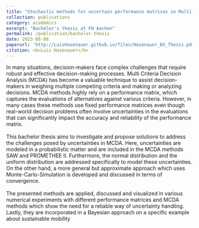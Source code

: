 ```yaml
---
title: "Stochastic methods for uncertain performance matrices in Multi-Criteria Decision Analysis with an application to the transition process towards sustainable mobility"
collection: publications
category: academics
excerpt: "Bachelor's thesis at FH Aachen"
permalink: /publication/bachelor-thesis
date: 2023-08-08
paperurl: 'http://LuisHasenauer.github.io/files/Hasenauer_BS_Thesis.pdf'
citation: <b>Luis Hasenauer</b>
---
```

In many situations, decision-makers face complex challenges that require robust and effective decision-making processes. Multi Criteria Decision Analysis (MCDA) has become a valuable technique to assist decision-makers in weighing multiple competing criteria and making or analyzing decisions. MCDA methods highly rely on a performance matrix, which captures the evaluations of alternatives against various criteria. However, in many cases these methods use fixed performance matrices even though real-world decision problems often involve uncertainties in the evaluations that can significantly impact the accuracy and reliability of the performance matrix.<br>
<br>
This bachelor thesis aims to investigate and propose solutions to address the challenges posed by uncertainties in MCDA. Here, uncertainties are modeled in a probabilistic matter and are included in the MCDA methods SAW and PROMETHEE II. Furthermore, the normal distribution and the uniform distribution are addressed specifically to model these uncertainties. On the other hand, a more general but approximate approach which uses Monte-Carlo-Simulation is developed and discussed in terms of convergence. <br>
<br>
The presented methods are applied, discussed and visualized in various numerical experiments with different performance matrices and MCDA methods which show the need for a reliable way of uncertainty handling. Lastly, they are incorporated in a Bayesian approach on a specific example about sustainable mobility

